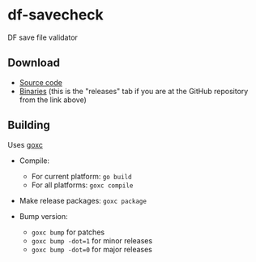 # df-savecheck
DF save file validator

## Download
* [Source code](https://github.com/lethosor/df-savecheck)
* [Binaries](https://github.com/lethosor/df-savecheck/releases) (this is the "releases" tab if you are at the GitHub repository from the link above)

## Building

Uses [goxc](https://github.com/laher/goxc)

* Compile:

    * For current platform: ``go build``
    * For all platforms: ``goxc compile``

* Make release packages: ``goxc package``
* Bump version:

    * ``goxc bump`` for patches
    * ``goxc bump -dot=1`` for minor releases
    * ``goxc bump -dot=0`` for major releases

